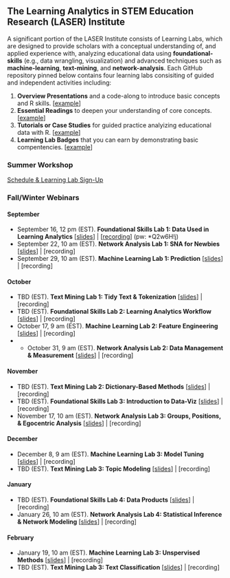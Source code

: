 ## The Learning Analytics in STEM Education Research (LASER) Institute 

A significant portion of the LASER Institute consists of Learning Labs, which are designed to provide scholars with a conceptual understanding of, and applied experience with, analyzing educational data using **foundational-skills** (e.g., data wrangling, visualization) and advanced techniques such as  **machine-learning**, **text-mining**, and **network-analysis**. Each GitHub repository pinned below contains four learning labs consisiting of guided and independent activities including:
1.  **Overview Presentations** and a code-along to introduce basic concepts and R skills. [[example](https://laser-institute.github.io/network-analysis/lab-4/sna-lab-4-slides.html)] 
2.  **Essential Readings** to deepen your understanding of core concepts. [[example](https://laser-institute.github.io/network-analysis/lab-4/sna-lab-4-readings.html)]
3.  **Tutorials or Case Studies** for guided practice analyizing educational data with R. [[example](https://laser-institute.github.io/network-analysis/lab-4/sna-lab-4-case-study-key.html)]
4.  **Learning Lab Badges** that you can earn by demonstrating basic compentencies. [[example](https://laser-institute.github.io/network-analysis/lab-4/sna-lab-4-badge.html)]

### Summer Workshop
[Schedule & Learning Lab Sign-Up](https://docs.google.com/document/d/1_vI6pf00ozJOHOooTNZh9g3P0KacxYWDo74fin_5Kgw/edit?usp=sharing)

### Fall/Winter Webinars
#### September
- September 16, 12 pm (EST). **Foundational Skills Lab 1: Data Used in Learning Analytics** [[slides](https://laser-institute.github.io/foundational-skills/foundation_lab_1/index.html#1)] | [[recording](https://ncsu.zoom.us/rec/share/Vy41XB4h0qCXiBnDON5-tfqormiBxC4QqOkcvAE3KvWdo6BKm8NXPTHXpqe31sO2.9Cq8Gs9Wz-96UBJa)] (pw: *Q2w6H!j)
- September 22, 10 am (EST). **Network Analysis Lab 1: SNA for Newbies** [[slides](https://laser-institute.github.io/network-analysis/lab-1/sna-lab-1-slides.html#1)] | [recording]
- September 29, 10 am (EST). **Machine Learning Lab 1: Prediction** [[slides](https://laser-institute.github.io/machine-learning/lab-1/ll-1-overview-presentation.html#1)] | [recording]

#### October
- TBD (EST). **Text Mining Lab 1: Tidy Text & Tokenization** [[slides](https://laser-institute.github.io/text-mining/lab-1/slides/tm-lab-1-slides.html)] | [recording]
- TBD (EST). **Foundational Skills Lab 2: Learning Analytics Workflow** [[slides](https://laser-institute.github.io/foundational-skills/foundation_lab_2/la_workflow_slides.html)] | [recording]
- October 17, 9 am (EST). **Machine Learning Lab 2: Feature Engineering** [[slides](https://laser-institute.github.io/machine-learning/lab-2/ll-2-overview-presentation.html#1)] | [recording]
- - October 31, 9 am (EST). **Network Analysis Lab 2: Data Management & Measurement** [[slides](https://laser-institute.github.io/network-analysis/lab-2/sna-lab-2-slides.html#1)] | [recording]

#### November
- TBD (EST). **Text Mining Lab 2: Dictionary-Based Methods** [[slides](https://laser-institute.github.io/text-mining/lab-2/slides/tm-lab-2-slides.html)] | [recording]
- TBD (EST). **Foundational Skills Lab 3: Introduction to Data-Viz** [[slides](https://laser-institute.github.io/foundational-skills/foundation_lab_3/intro_dataviz.html)] | [recording]
- November 17, 10 am (EST). **Network Analysis Lab 3: Groups, Positions, & Egocentric Analysis** [[slides](https://laser-institute.github.io/network-analysis/lab-3/sna-lab-3-slides.html#1)] | [recording]

#### December
- December 8, 9 am (EST). **Machine Learning Lab 3: Model Tuning** [[slides](https://laser-institute.github.io/machine-learning/lab-3/ll-3-overview-presentation.html#1)] | [recording]
- TBD (EST). **Text Mining Lab 3: Topic Modeling** [[slides](https://laser-institute.github.io/text-mining/lab-3/tm-lab-3-slides.html)] | [recording]

#### January
- TBD (EST). **Foundational Skills Lab 4: Data Products** [[slides](https://laser-institute.github.io/foundational-skills/foundation_lab_4/lab4_product_slides.html#1)] | [recording]
- January 26, 10 am (EST). **Network Analysis Lab 4: Statistical Inference & Network Modeling** [[slides](https://laser-institute.github.io/network-analysis/lab-4/sna-lab-4-slides.html#1)] | [recording]

#### February
- January 19, 10 am (EST). **Machine Learning Lab 3: Unspervised Methods** [[slides](https://laser-institute.github.io/machine-learning/lab-4/ll-4-overview-presentation.html#1)] | [recording]
- TBD (EST). **Text Mining Lab 3: Text Classification** [[slides](https://laser-institute.github.io/text-mining/lab-4/slides/tm-lab-4-slides.html)] | [recording]
